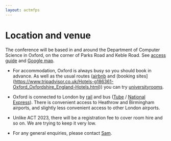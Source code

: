 ```yaml
---
layout: actmfps
---
```


# Location and venue

The conference will be based in and around the Department of Computer Science in Oxford, on the corner of Parks Road and Keble Road. See [access guide](https://www.accessguide.ox.ac.uk/8-11-keble-road-and-wolfson-building) and [Google map](https://maps.app.goo.gl/WSeQuTsg3w4ZL8VQ8).

* For accommodation, Oxford is always busy so you should book in advance. As well as the usual routes ([airbnb](https://www.airbnb.co.uk/oxford-united-kingdom/stays/apartments) and (booking sites](https://www.tripadvisor.co.uk/Hotels-g186361-Oxford_Oxfordshire_England-Hotels.html)) you can try [universityrooms](https://www.universityrooms.com/en-GB/city/oxford/home/). 

* Oxford is connected to London by [rail](https://www.nationalrail.co.uk) and bus ([Tube](https://www.oxfordtube.com) / [National Express](https://www.nationalexpress.com/en/help/coach-stations/oxford)). There is convenient access to Heathrow and Birmingham airports, and slightly less convenient access to other London airports.

* Unlike ACT 2023, there will be a registration fee to cover room hire and so on. We are trying to keep it very low.

* For any general enquiries, please contact [Sam](https://www.cs.ox.ac.uk/people/samuel.staton/main.html). 

